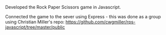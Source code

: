 Developed the Rock Paper Scissors game in Javascript.

Connected the game to the sever using Express - this was done as a group using Christian Miller's repo:
https://github.com/cwgmiller/rps-javascript/tree/master/public

